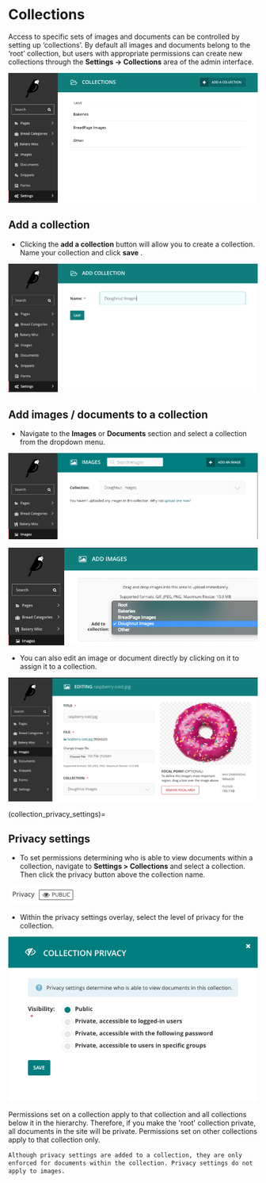 # Collections

Access to specific sets of images and documents can be controlled by setting up ‘collections’. By default all images and documents belong to the ‘root’ collection, but users with appropriate permissions can create new collections through the **Settings -> Collections** area of the admin interface.

![](../../_static/images/collections_list.png)

## Add a collection

-   Clicking the **add a collection** button will allow you to create a collection. Name your collection and click **save** .

![](../../_static/images/collections_create_collection.png)

## Add images / documents to a collection

-   Navigate to the **Images** or **Documents** section and select a collection from the dropdown menu.

![](../../_static/images/collections_create_collection_upload_images.png)

![](../../_static/images/collections_add_to_collection.png)

-   You can also edit an image or document directly by clicking on it to assign it to a collection.

![](../../_static/images/collections_edit_img_view.png)

(collection_privacy_settings)=

## Privacy settings

-   To set permissions determining who is able to view documents within a collection, navigate to **Settings > Collections** and select a collection. Then click the privacy button above the collection name.

![](../../_static/images/collections_privacy_button.png)

-   Within the privacy settings overlay, select the level of privacy for the collection.

![](../../_static/images/collections_privacy_overlay.png)

Permissions set on a collection apply to that collection and all collections below it in the hierarchy. Therefore, if you make the 'root' collection private, all documents in the site will be private. Permissions set on other collections apply to that collection only.

```{Note}
Although privacy settings are added to a collection, they are only enforced for documents within the collection. Privacy settings do not apply to images.
```
